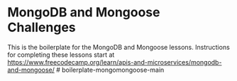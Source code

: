 # MongoDB and Mongoose Challenges

This is the boilerplate for the MongoDB and Mongoose lessons. Instructions for completing these lessons start at https://www.freecodecamp.org/learn/apis-and-microservices/mongodb-and-mongoose/
#   b o i l e r p l a t e - m o n g o m o n g o o s e - m a i n  
 